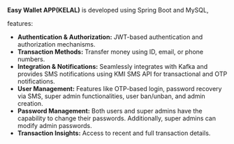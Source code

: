 **Easy Wallet APP(KELAL)** is developed using Spring Boot and MySQL,

features:
- **Authentication & Authorization:** JWT-based authentication and authorization mechanisms.
- **Transaction Methods:** Transfer money using ID, email, or phone numbers.
- **Integration & Notifications:** Seamlessly integrates with Kafka and provides SMS notifications using KMI SMS API for transactional and OTP notifications.
- **User Management:** Features like OTP-based login, password recovery via SMS, super admin functionalities, user ban/unban, and admin creation.
- **Password Management:** Both users and super admins have the capability to change their passwords. Additionally, super admins can modify admin passwords.
- **Transaction Insights:** Access to recent and full transaction details.
